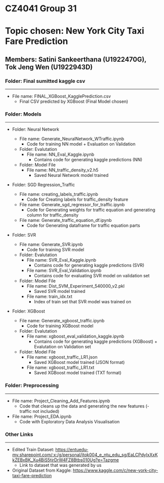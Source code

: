 # CZ4041 Group 31
# Topic chosen: New York City Taxi Fare Prediction
## Members: Satini Sankeerthana (U1922470G), Tok Jeng Wen (U1922943D)

### Folder: Final sumitted kaggle csv
---------------------------------------------------------------------
* File name: FINAL_XGBoost_KagglePrediction.csv
	* Final CSV predicted by XGBoost (Final Model chosen)

### Folder: Models
---------------------------------------------------------------------
* Folder: Neural Network
	* File name: Generate_NeuralNetwork_WTraffic.ipynb
		* Code for training NN model + Evaluation on Validation
	* Folder: Evalutation
		* File name: NN_Eval_Kaggle.ipynb 
			* Contains code for generating kaggle predictions (NN)
	* Folder: Model File
		* File name: NN_traffic_density_v2.h5
			* Saved Neural Network model trained 


* Folder: SGD Regression_Traffic
	* File name: creating_labels_traffic.ipynb
		* Code for Creating labels for traffic_density feature
	* File name: Generate_sgd_regressor_for_traffic.ipynb
		* Code for Generating weights for traffic equation and generating column for traffic_density
	* File name: Generate_traffic_equation_df.ipynb
		* Code for Generating dataframe for traffic equation parts

* Folder: SVR
	* File name: Generate_SVR.ipynb
		* Code for training SVR model
	* Folder: Evalutation
		* File name: SVR_Eval_Kaggle.ipynb
			* Contains code for generating kaggle predictions (SVR)
		* File name: SVR_Eval_Validation.ipynb
			* Contains code for evaluating SVR model on validation set
	* Folder: Model File
		* File name: Dist_SVM_Experiment_540000_v2.pkl
			* Saved SVR model trained 
		* File name: train_idx.txt
			* Index of train set that SVR model was trained on 

* Folder: XGBoost
	* File name: Generate_xgboost_traffic.ipynb
		* Code for training XGBoost model 
	* Folder: Evalutation
		* File name: xgboost_eval_validation_kaggle.ipynb
			* Contains code for generating kaggle predictions (XGBoost) + Evalutation on Validation set
	* Folder: Model File
		* File name: xgboost_traffic_LR1.json
			* Saved XGBoost model trained (JSON format)
		* File name: xgboost_traffic_LR1.txt
			* Saved XGBoost model trained (TXT format)


### Folder: Preprocessing
-----------------------------------------------------------------------------------------------------

* File name: Project_Cleaning_Add_Features.ipynb
	* Code that cleans up the data and generating the new features (-traffic not included) 
* File name: Project_EDA.ipynb
	* Code with Exploratory Data Analysis Visualisation
	


### Other Links
-----------------------------------------------------------------------------------------------------
* Edited Train Dataset: https://entuedu-my.sharepoint.com/:x:/g/personal/jtok004_e_ntu_edu_sg/EaLCPdyIxXxKkZEBxBK_Xu4BiS5tjrDrW4FZ8Btbs010Ug?e=Tazgme
	* Link to dataset that was generated by us
* Original Dataset from Kaggle: https://www.kaggle.com/c/new-york-city-taxi-fare-prediction
	